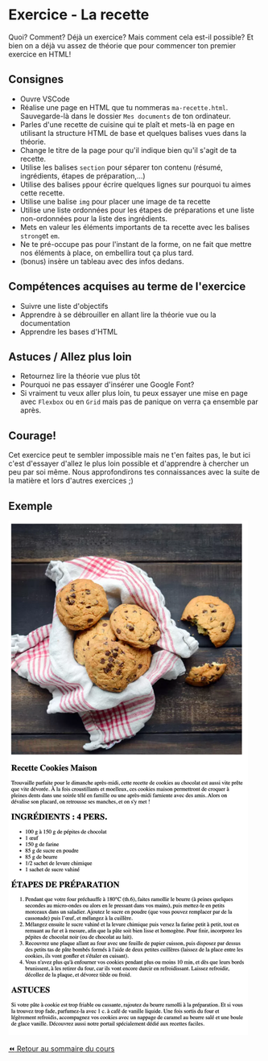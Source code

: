 # Exercice - La recette

Quoi? Comment? Déjà un exercice? Mais comment cela est-il possible? Et bien on a déjà vu assez de théorie que pour commencer ton premier exercice en HTML!

## Consignes

- Ouvre VSCode
- Réalise une page en HTML que tu nommeras `ma-recette.html`. Sauvegarde-là dans le dossier `Mes documents` de ton ordinateur. 
- Parles d'une recette de cuisine qui te plaît et mets-là en page en utilisant la structure HTML de base et quelques balises vues dans la théorie.
- Change le titre de la page pour qu'il indique bien qu'il s'agit de ta recette.
- Utilise les balises `section` pour séparer ton contenu (résumé, ingrédients, étapes de préparation,...)
- Utilise des balises `p`pour écrire quelques lignes sur pourquoi tu aimes cette recette.
- Utilise une balise `img` pour placer une image de ta recette
- Utilise une liste ordonnées pour les étapes de préparations et une liste non-ordonnées pour la liste des ingrédients.
- Mets en valeur les éléments importants de ta recette avec les balises `strong`et `em`.
- Ne te pré-occupe pas pour l'instant de la forme, on ne fait que mettre nos éléments à place, on embellira tout ça plus tard.
- (bonus) insère un tableau avec des infos dedans.

## Compétences acquises au terme de l'exercice

- Suivre une liste d'objectifs
- Apprendre à se débrouiller en allant lire la théorie vue ou la documentation
- Apprendre les bases d'HTML

## Astuces / Allez plus loin

- Retournez lire la théorie vue plus tôt
- Pourquoi ne pas essayer d'insérer une Google Font?
- Si vraiment tu veux aller plus loin, tu peux essayer une mise en page avec `Flexbox` ou en `Grid` mais pas de panique on verra ça ensemble par après.

## Courage!

Cet exercice peut te sembler impossible mais ne t'en faites pas, le but ici c'est d'essayer d'allez le plus loin possible et d'apprendre à chercher un peu par soi même. Nous approfondirons tes connaissances avec la suite de la matière et lors d'autres exercices ;) 

## Exemple

![exemple-recette](img/06/exemple-recette.png)

[:rewind: Retour au sommaire du cours](./README.md#table-des-matières)
